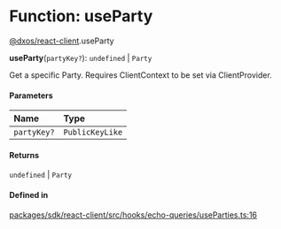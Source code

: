 # Function: useParty

[@dxos/react-client](../modules/dxos_react_client.md).useParty

**useParty**(`partyKey?`): `undefined` \| `Party`

Get a specific Party.
Requires ClientContext to be set via ClientProvider.

#### Parameters

| Name | Type |
| :------ | :------ |
| `partyKey?` | `PublicKeyLike` |

#### Returns

`undefined` \| `Party`

#### Defined in

[packages/sdk/react-client/src/hooks/echo-queries/useParties.ts:16](https://github.com/dxos/dxos/blob/main/packages/sdk/react-client/src/hooks/echo-queries/useParties.ts#L16)
